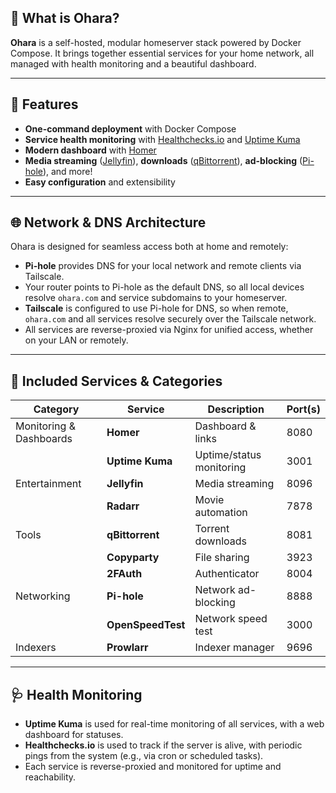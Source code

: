 ## 🏡 What is Ohara?

**Ohara** is a self-hosted, modular homeserver stack powered by Docker Compose. It brings together essential services for your home network, all managed with health monitoring and a beautiful dashboard.

---

## 🚀 Features

- **One-command deployment** with Docker Compose
- **Service health monitoring** with [Healthchecks.io](https://healthchecks.io) and [Uptime Kuma](https://uptime.kuma.pet)
- **Modern dashboard** with [Homer](https://github.com/bastienwirtz/homer)
- **Media streaming** ([Jellyfin](https://jellyfin.org)), **downloads** ([qBittorrent](https://www.qbittorrent.org)), **ad-blocking** ([Pi-hole](https://pi-hole.net)), and more!
- **Easy configuration** and extensibility

---

## 🌐 Network & DNS Architecture

Ohara is designed for seamless access both at home and remotely:

- **Pi-hole** provides DNS for your local network and remote clients via Tailscale.
- Your router points to Pi-hole as the default DNS, so all local devices resolve `ohara.com` and service subdomains to your homeserver.
- **Tailscale** is configured to use Pi-hole for DNS, so when remote, `ohara.com` and all services resolve securely over the Tailscale network.
- All services are reverse-proxied via Nginx for unified access, whether on your LAN or remotely.

---

## 🧩 Included Services & Categories

| Category                | Service         | Description                | Port(s)   |
|-------------------------|-----------------|---------------------------|-----------|
| Monitoring & Dashboards | **Homer**       | Dashboard & links          | 8080      |
|                         | **Uptime Kuma** | Uptime/status monitoring   | 3001      |
| Entertainment           | **Jellyfin**    | Media streaming            | 8096      |
|                         | **Radarr**      | Movie automation           | 7878      |
| Tools                   | **qBittorrent** | Torrent downloads          | 8081      |
|                         | **Copyparty**   | File sharing               | 3923      |
|                         | **2FAuth**      | Authenticator              | 8004      |
| Networking              | **Pi-hole**     | Network ad-blocking        | 8888      |
|                         | **OpenSpeedTest**| Network speed test         | 3000      |
| Indexers                | **Prowlarr**    | Indexer manager            | 9696      |

---

## 🩺 Health Monitoring

- **Uptime Kuma** is used for real-time monitoring of all services, with a web dashboard for statuses.
- **Healthchecks.io** is used to track if the server is alive, with periodic pings from the system (e.g., via cron or scheduled tasks).
- Each service is reverse-proxied and monitored for uptime and reachability.
